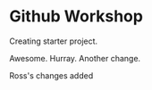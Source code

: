 # Github Workshop

Creating starter project.

Awesome. Hurray. Another change.

Ross's changes added
